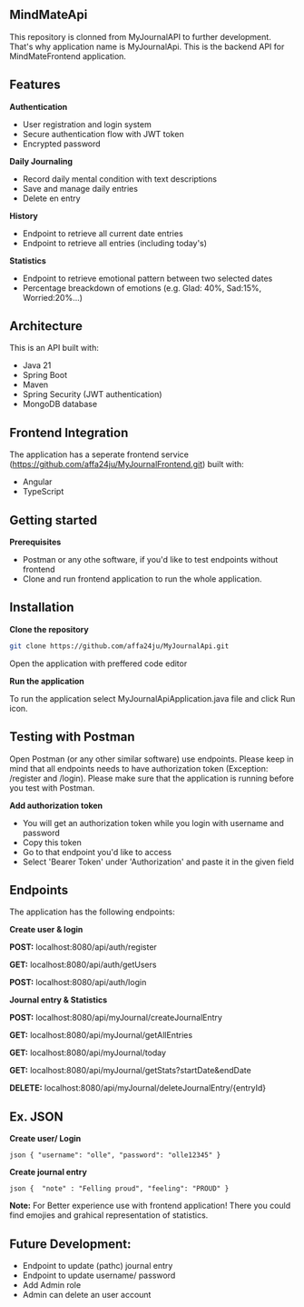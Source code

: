 ## MindMateApi
This repository is clonned from MyJournalAPI to further development. That's why application name is MyJournalApi. This is the backend API for MindMateFrontend application. 

## Features
**Authentication**
- User registration and login system
- Secure authentication flow with JWT token
- Encrypted password

**Daily Journaling**
- Record daily mental condition with text descriptions
- Save and manage daily entries
- Delete en entry

**History**
- Endpoint to retrieve all current date entries
- Endpoint to retrieve all entries (including today's)

**Statistics**
- Endpoint to retrieve emotional pattern between two selected dates
- Percentage breackdown of emotions (e.g. Glad: 40%, Sad:15%, Worried:20%...)

## Architecture
This is an API built with:
- Java 21
- Spring Boot
- Maven
- Spring Security (JWT authentication) 
- MongoDB database

## Frontend Integration
The application has a seperate frontend service (https://github.com/affa24ju/MyJournalFrontend.git) built with:
- Angular
- TypeScript

## Getting started
**Prerequisites**
- Postman or any othe software, if you'd like to test endpoints without frontend
- Clone and run frontend application to run the whole application. 

## Installation
**Clone the repository**
```bash
git clone https://github.com/affa24ju/MyJournalApi.git
```
Open the application with preffered code editor

**Run the application**

To run the application select MyJournalApiApplication.java file and click Run icon.

## Testing with Postman
Open Postman (or any other similar software) use endpoints. Please keep in mind that all endpoints needs to have authorization token (Exception: /register and /login).
Please make sure that the application is running before you test with Postman.

**Add authorization token**
- You will get an authorization token while you login with username and password
- Copy this token
- Go to that endpoint you'd like to access
- Select 'Bearer Token' under 'Authorization' and paste it in the given field

## Endpoints
The application has the following endpoints:

**Create user & login**

**POST:** localhost:8080/api/auth/register

**GET:** localhost:8080/api/auth/getUsers

**POST:** localhost:8080/api/auth/login

**Journal entry & Statistics**

**POST:** localhost:8080/api/myJournal/createJournalEntry

**GET:** localhost:8080/api/myJournal/getAllEntries

**GET:** localhost:8080/api/myJournal/today

**GET:** localhost:8080/api/myJournal/getStats?startDate&endDate

**DELETE:** localhost:8080/api/myJournal/deleteJournalEntry/{entryId}

## Ex. JSON
**Create user/ Login**

`json { "username": "olle", "password": "olle12345" } `

**Create journal entry**

`json { 
  "note" : "Felling proud",
   "feeling": "PROUD"
} `

**Note:** For Better experience use with frontend application! There you could find emojies and grahical representation of statistics.  

## Future Development:
- Endpoint to update (pathc) journal entry
- Endpoint to update username/ password
- Add Admin role
- Admin can delete an user account

